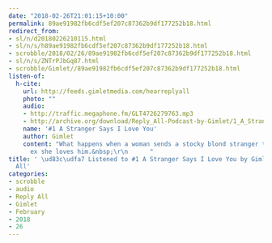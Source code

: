 ```yaml
---
date: "2018-02-26T21:01:15+10:00"
permalink: 89ae91982fb6cdf5ef207c87362b9df177252b18.html
redirect_from:
- sl/n/d20180226210115.html
- sl/n/s/h89ae91982fb6cdf5ef207c87362b9df177252b18.html
- scrobble/2018/02/26/89ae91982fb6cdf5ef207c87362b9df177252b18.html
- sl/n/s/ZNTrPJbGq87.html
- scrobble/Gimlet//89ae91982fb6cdf5ef207c87362b9df177252b18.html
listen-of:
  h-cite:
    url: http://feeds.gimletmedia.com/hearreplyall
    photo: ""
    audio:
    - http://traffic.megaphone.fm/GLT4726279763.mp3
    - http://archive.org/download/Reply_All-Podcast-by-Gimlet/1_A_Stranger_Says_I_Love_You.mp3
    name: '#1 A Stranger Says I Love You'
    author: Gimlet
    content: "What happens when a woman sends a stocky blond stranger to tell her
      ex she loves him.&nbsp;\r\n      "
title: ' \ud83c\udfa7 Listened to #1 A Stranger Says I Love You by Gimlet From Reply
  All'
categories:
- scrobble
- audio
- Reply All
- Gimlet
- February
- 2018
- 26
---
```

